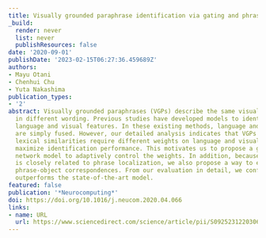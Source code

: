 ```yaml
---
title: Visually grounded paraphrase identification via gating and phrase localization
_build:
  render: never
  list: never
  publishResources: false
date: '2020-09-01'
publishDate: '2023-02-15T06:27:36.459689Z'
authors:
- Mayu Otani
- Chenhui Chu
- Yuta Nakashima
publication_types:
- '2'
abstract: Visually grounded paraphrases (VGPs) describe the same visual concept but
  in different wording. Previous studies have developed models to identify VGPs from
  language and visual features. In these existing methods, language and visual features
  are simply fused. However, our detailed analysis indicates that VGPs with different
  lexical similarities require different weights on language and visual features to
  maximize identification performance. This motivates us to propose a gated neural
  network model to adaptively control the weights. In addition, because VGP identification
  is closely related to phrase localization, we also propose a way to explicitly incorporate
  phrase-object correspondences. From our evaluation in detail, we confirmed our model
  outperforms the state-of-the-art model.
featured: false
publication: '*Neurocomputing*'
doi: https://doi.org/10.1016/j.neucom.2020.04.066
links:
- name: URL
  url: https://www.sciencedirect.com/science/article/pii/S0925231220306512
---
```


